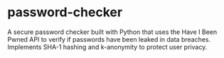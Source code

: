 # password-checker
A secure password checker built with Python that uses the Have I Been Pwned API to verify if passwords have been leaked in data breaches. Implements SHA-1 hashing and k-anonymity to protect user privacy.
